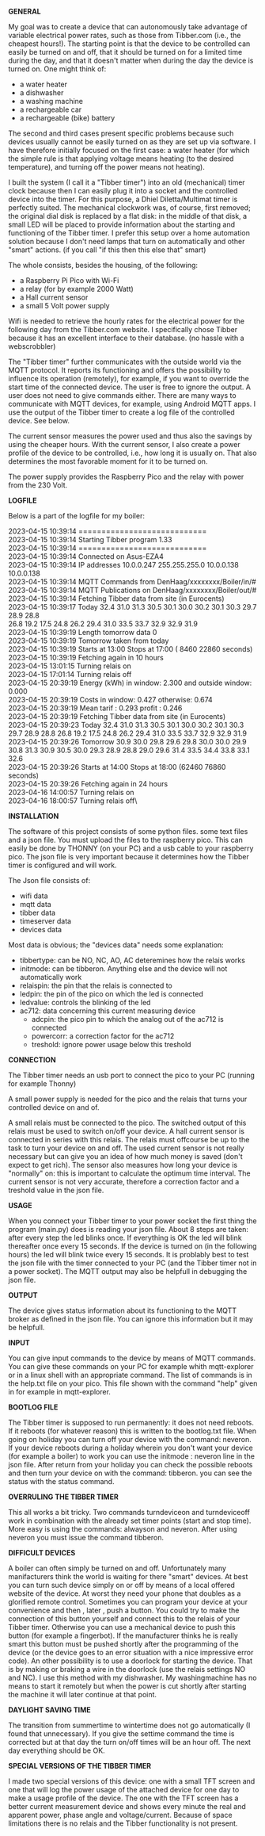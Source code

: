 **GENERAL**

My goal was to create a device that can autonomously take advantage of variable electrical power rates, such as those from Tibber.com (i.e., the cheapest hours!). The starting point is that the device to be controlled can easily be turned on and off, that it should be turned on for a limited time during the day, and that it doesn't matter when during the day the device is turned on. One might think of:

- a water heater
- a dishwasher
- a washing machine
- a rechargeable car
- a rechargeable (bike) battery

The second and third cases present specific problems because such devices usually cannot be easily turned on as they are set up via software. I have therefore initially focused on the first case: a water heater (for which the simple rule is that applying voltage means heating (to the desired temperature), and turning off the power means not heating). 

I built the system (I call it a "Tibber timer") into an old (mechanical) timer clock because then I can easily plug it into a socket and the controlled device into the timer. For this purpose, a Dhiel Diletta/Multimat timer is perfectly suited. The mechanical clockwork was, of course, first removed; the original dial disk is replaced by a flat disk: in the middle of that disk, a small LED will be placed to provide information about the starting and functioning of the Tibber timer. I prefer this setup over a home automation solution because I don't need lamps that turn on automatically and other "smart" actions. (if you call "if this then this else that" smart)

The whole consists, besides the housing, of the following:

- a Raspberry Pi Pico with Wi-Fi
- a relay (for by example 2000 Watt)
- a Hall current sensor
- a small 5 Volt power supply

Wifi is needed to retrieve the hourly rates for the electrical power for the  following day from the Tibber.com website. I specifically chose Tibber because it has an excellent interface to their database. (no hassle with a webscrobbler)

The "Tibber timer" further communicates with the outside world via the MQTT protocol. It reports its functioning and offers the possibility to influence its operation (remotely), for example, if you want to override the start time of the connected device. The user is free to ignore the output. A user does not need to give commands either.
There are many ways to communicate with MQTT devices, for example, using Android MQTT apps. I use the output of the Tibber timer to create a log file of the controlled device. See below.

The current sensor measures the power used and thus also the savings by using the cheaper hours. With the current sensor, I also create a power profile of the device to be controlled, i.e., how long it is usually on. That also determines the most favorable moment for it to be turned on.

The power supply provides the Raspberry Pico and the relay with power from the 230 Volt.

**LOGFILE**

Below is a part of the logfile for my boiler:


2023-04-15  10:39:14 ============================\
2023-04-15  10:39:14 Starting Tibber program 1.33\
2023-04-15  10:39:14 ============================\
2023-04-15  10:39:14 Connected on Asus-EZA4\
2023-04-15  10:39:14 IP addresses 10.0.0.247 255.255.255.0 10.0.0.138 10.0.0.138\
2023-04-15  10:39:14 MQTT Commands from   DenHaag/xxxxxxxx/Boiler/in/#\
2023-04-15  10:39:14 MQTT Publications on DenHaag/xxxxxxxx/Boiler/out/#\
2023-04-15  10:39:14 Fetching Tibber data from site (in Eurocents)\
2023-04-15  10:39:17 Today    32.4 31.0 31.3 30.5 30.1 30.0 30.2 30.1 30.3 29.7 28.9 28.8\
26.8 19.2 17.5 24.8 26.2 29.4 31.0 33.5 33.7 32.9 32.9 31.9\
2023-04-15  10:39:19 Length tomorrow data 0\
2023-04-15  10:39:19 Tomorrow taken from today\
2023-04-15  10:39:19 Starts at 13:00 Stops at 17:00  ( 8460 22860 seconds)\
2023-04-15  10:39:19 Fetching again in 10 hours\
2023-04-15  13:01:15 Turning relais on\
2023-04-15  17:01:14 Turning relais off\
2023-04-15  20:39:19 Energy (kWh) in window: 2.300 and outside window: 0.000\
2023-04-15  20:39:19 Costs in window: 0.427 otherwise: 0.674\
2023-04-15  20:39:19 Mean tarif     : 0.293 profit   : 0.246\
2023-04-15  20:39:19 Fetching Tibber data from site (in Eurocents)\
2023-04-15  20:39:23 Today    32.4 31.0 31.3 30.5 30.1 30.0 30.2 30.1 30.3 29.7 28.9 28.8 26.8 19.2 17.5 24.8 26.2 29.4 31.0 33.5 33.7 32.9 32.9 31.9\
2023-04-15  20:39:26 Tomorrow 30.9 30.0 29.8 29.6 29.8 30.0 30.0 29.9 30.8 31.3 30.9 30.5
30.0 29.3 28.9 28.8 29.0 29.6 31.4 33.5 34.4 33.8 33.1 32.6\
2023-04-15  20:39:26 Starts at 14:00 Stops at 18:00  (62460 76860 seconds)\
2023-04-15  20:39:26 Fetching again in 24 hours\
2023-04-16  14:00:57 Turning relais on\
2023-04-16  18:00:57 Turning relais off\

**INSTALLATION**

The software of this project consists of some python files. some text files and a json file. You must upload the files to the raspberry pico. This can easily be done by THONNY (on your PC) and a usb cable to your raspberry pico. The json file is very important because it determines how the Tibber timer is configured and will work. 

The Json file consists of:

- wifi data
- mqtt data
- tibber data
- timeserver data
- devices data

Most data is obvious; the "devices data" needs some explanation:

- tibbertype:  can be NO, NC, AO, AC deteremines how the relais works
- initmode: can be tibberon. Anything else and the device will not automatically work
- relaispin: the pin that the relais is connected to
- ledpin: the pin of the pico on which the led is connected
- ledvalue: controls the blinking of the led
- ac712: data concerning this current measuring device
   - adcpin: the pico pin to which the analog out of the ac712 is connected
   - powercorr: a correction factor for the ac712
   - treshold: ignore power usage below this treshold


**CONNECTION**

The Tibber timer needs an usb port to connect the pico to your PC (running for example Thonny)

A small power supply is needed for the pico and the relais that turns your controlled device on and of. 

A small relais must be connected to the pico. The switched output of this relais must be used to switch on/off your device. A hall current sensor is connected in series with this relais. The relais must offcourse be up to the task to turn your device on and off. The used current sensor is not really necessary but can give you an idea of how much money is saved (don't expect to get rich). The sensor also measures how long your device is "normally" on: this is important to calculate the optimum time interval. The current sensor is not very accurate, therefore a correction factor and a treshold value in the json file.


**USAGE**

When you connect your Tibber timer to your power socket the first thing the program (main.py) does is reading your json file. About 8 steps are taken: after every step the led blinks once. If everything is OK the led will blink thereafter once every 15 seconds. If the device is turned on (in the following hours) the led will blink twice every 15 seconds. It is problably best to test the json file with the timer connected to your PC (and the Tibber timer not in a power socket). The MQTT output may also be helpfull in debugging the json file.


**OUTPUT**

The device gives status information about its functioning to the MQTT broker as defined in the json file. You can ignore this information but it may be helpfull. 

**INPUT**

You can give input commands to the device by means of MQTT commands. You can give these commands on your PC for example whith mqtt-explorer or in a linux shell with an appropriate command. The list of commands is in the help.txt file on your pico. This file shown with the command "help" given in for example in mqtt-explorer.

**BOOTLOG FILE**

The Tibber timer is supposed to run permanently: it does not need reboots. If it reboots (for whatever reason) this is written to the bootlog.txt file. When going on holiday you can turn off your device with the command: neveron. If your device reboots during a holiday wherein you don't want your device (for example a boiler) to work you can use the initmode : neveron line in the json file. After return from your holiday you can check the possible reboots and then turn your device on with the command: tibberon. you can see the status with the status command.

**OVERRULING THE TIBBER TIMER**

This all works a bit tricky. Two commands turndeviceon and turndeviceoff work in combination with the already set timer points (start and stop time). More easy is using the commands: alwayson and neveron. After using neveron you must issue the command tibberon.

**DIFFICULT DEVICES**

A boiler can often simply be turned on and off. Unfortunately many manifacturers think the world is waiting for there "smart" devices. At best you can turn such device simply on or off by means of a local offered website of the device. At worst they need your phone that doubles as a glorified remote control. Sometimes you can program your device at your convenience  and then , later , push a button. You could try to make the connection of this button yourself and connect this to the relais of your Tibber timer. Otherwise you can use a mechanical device to push this button (for example a fingerbot). If the manufacturer thinks he is really smart this button must be pushed shortly after the programming of the device (or the device goes to an error situation with a nice impressive error code). An other possibility is to use a doorlock for starting the device. That is by making or braking a wire in the doorlock (use the relais settings NO and NC). I use this method with my dishwasher. My washingmachine has no means to start it remotely but when the power is cut shortly after starting the machine it will later continue at that point.

**DAYLIGHT SAVING TIME**

The transition from summertime to wintertime does not go automatically (I found that unnecessary). If you give the settime command the time is corrected but at that day the turn on/off times will be an hour off. The next day everything should be OK.

**SPECIAL VERSIONS OF THE TIBBER TIMER**

I made two special versions of this device: one with a small TFT screen and one that will log the power usage of the attached device for one day to make a usage profile of the device. The one with the TFT screen has a better current measurement device and shows every minute the real and apparent power, phase angle and voltage/current. Because of space limitations there is no relais and the Tibber functionality is not present. 